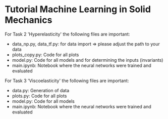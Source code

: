 # Tutorial Machine Learning in Solid Mechanics
For Task 2 'Hyperelasticity' the following files are important:
- data_np.py, data_tf.py: for data import => please adjust the path to your data
- plots_copy.py: Code for all plots
- model.py: Code for all models and for determining the inputs (invariants)
- main.ipynb: Notebook where the neural networks were trained and evaluated


For Task 3 'Viscoelasticity' the following files are important:
- data.py: Generation of data
- plots.py: Code for all plots
- model.py: Code for all models
- main.ipynb: Notebook where the neural networks were trained and evaluated
